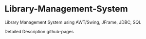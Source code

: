 # Library-Management-System
Library Management System using AWT/Swing, JFrame, JDBC, SQL

Detailed Description github-pages
